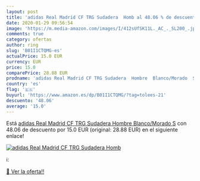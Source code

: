 ```yaml
---
layout: post
title: 'adidas Real Madrid CF TRG Sudadera  Homb al 48.06 % de descuento'
date: 2020-01-29 09:56:54
image: 'https://m.media-amazon.com/images/I/412sUfSK11L._AC_._SL200_.jpg'
comments: true
category: ofertas
author: ring
slug: 'B01I1CTQMG-es'
actualPrice: 15.0 EUR
currency: EUR
price: 15.0
comparePrice: 28.88 EUR
prodname: 'adidas Real Madrid CF TRG Sudadera  Hombre  Blanco/Morado  S'
country: 'es'
flag: '🇪🇸'
buyurl: 'https://www.amazon.es/dp/B01I1CTQMG/?tag=tolees-21'
descuento: '48.06'
average: '15.0'
---
```


Está [adidas Real Madrid CF TRG Sudadera  Hombre  Blanco/Morado  S](https://www.amazon.es/dp/B01I1CTQMG/?tag=tolees-21) con 48.06 de descuento por 15.0 EUR (original: 28.88 EUR) en el siguiente enlace!

[![adidas Real Madrid CF TRG Sudadera  Homb](https://m.media-amazon.com/images/I/412sUfSK11L._AC_._SL200_.jpg)](https://www.amazon.es/dp/B01I1CTQMG/?tag=tolees-21)

ℹ️:


[🛒 Ver la oferta!!](https://www.amazon.es/dp/B01I1CTQMG/?tag=tolees-21)
